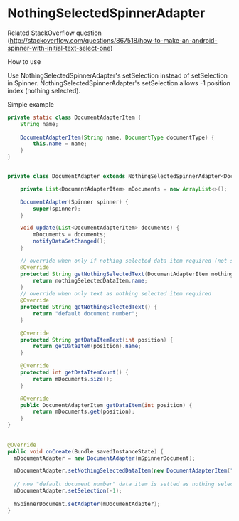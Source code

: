 # NothingSelectedSpinnerAdapter

Related StackOverflow question (http://stackoverflow.com/questions/867518/how-to-make-an-android-spinner-with-initial-text-select-one)

How to use

Use NothingSelectedSpinnerAdapter's setSelection instead of setSelection in Spinner.
NothingSelectedSpinnerAdapter's setSelection allows -1 position index (nothing selected).

Simple example

```java
private static class DocumentAdapterItem {
	String name;
	
	DocumentAdapterItem(String name, DocumentType documentType) {
		this.name = name;
	}
}


private class DocumentAdapter extends NothingSelectedSpinnerAdapter<DocumentAdapterItem> {

	private List<DocumentAdapterItem> mDocuments = new ArrayList<>();

	DocumentAdapter(Spinner spinner) {
		super(spinner);
	}

	void update(List<DocumentAdapterItem> documents) {
		mDocuments = documents;
		notifyDataSetChanged();
	}

	// override when only if nothing selected data item required (not simple text)
	@Override
	protected String getNothingSelectedText(DocumentAdapterItem nothingSelectedDataItem) {
		return nothingSelectedDataItem.name;
	}
	// override when only text as nothing selected item required
	@Override
	protected String getNothingSelectedText() {
		return "default document number";
	}

	@Override
	protected String getDataItemText(int position) {
		return getDataItem(position).name;
	}

	@Override
	protected int getDataItemCount() {
		return mDocuments.size();
	}

	@Override
	public DocumentAdapterItem getDataItem(int position) {
		return mDocuments.get(position);
	}
}
	
	
@Override
public void onCreate(Bundle savedInstanceState) {
  mDocumentAdapter = new DocumentAdapter(mSpinnerDocument);

  mDocumentAdapter.setNothingSelectedDataItem(new DocumentAdapterItem("default document number");
  
  // now "default document number" data item is setted as nothing selected item
  mDocumentAdapter.setSelection(-1);
  
  mSpinnerDocument.setAdapter(mDocumentAdapter);
}
```
